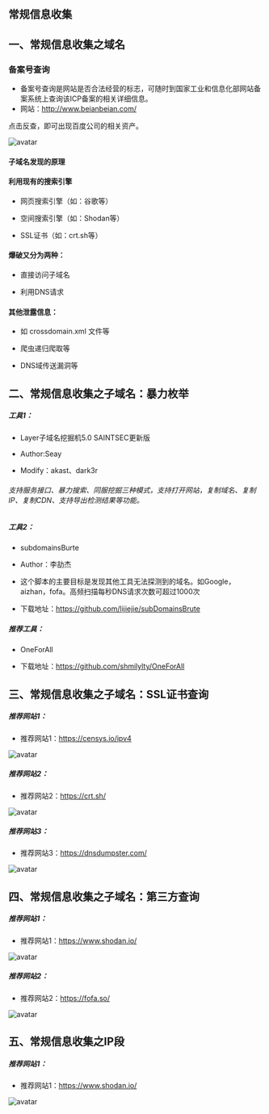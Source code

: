 ## 常规信息收集


## 一、常规信息收集之域名


### 备案号查询
* 备案号查询是网站是否合法经营的标志，可随时到国家工业和信息化部网站备案系统上查询该ICP备案的相关详细信息。
* 网站：http://www.beianbeian.com/


点击反查，即可出现百度公司的相关资产。


![avatar](/src/static/img/bah1.png)


#### 子域名发现的原理


#### 利用现有的搜索引擎
* 网页搜索引擎（如：谷歌等）


* 空间搜索引擎（如：Shodan等）


* SSL证书（如：crt.sh等）


#### 爆破又分为两种：
* 直接访问子域名


* 利用DNS请求


#### 其他泄露信息：
* 如 crossdomain.xml 文件等


* 爬虫递归爬取等


* DNS域传送漏洞等


## 二、常规信息收集之子域名：暴力枚举


##### 工具1：
* Layer子域名挖掘机5.0 SAINTSEC更新版


* Author:Seay


* Modify：akast、dark3r


###### 支持服务接口、暴力搜索、同服挖掘三种模式，支持打开网站，复制域名、复制IP、复制CDN、支持导出检测结果等功能。


##### 工具2：
* subdomainsBurte


* Author：李劼杰


* 这个脚本的主要目标是发现其他工具无法探测到的域名。如Google，aizhan，fofa。高频扫描每秒DNS请求次数可超过1000次


* 下载地址：https://github.com/lijiejie/subDomainsBrute


##### 推荐工具：
* OneForAll

* 下载地址：https://github.com/shmilylty/OneForAll


## 三、常规信息收集之子域名：SSL证书查询


##### 推荐网站1：
* 推荐网站1：https://censys.io/ipv4


![avatar](/src/static/img/censys.png)


##### 推荐网站2：
* 推荐网站2：https://crt.sh/


![avatar](/src/static/img/crt.png)


##### 推荐网站3：
* 推荐网站3：https://dnsdumpster.com/


![avatar](/src/static/img/dns1.png)


## 四、常规信息收集之子域名：第三方查询
##### 推荐网站1：
* 推荐网站1：https://www.shodan.io/


![avatar](/src/static/img/sd.png)


##### 推荐网站2：
* 推荐网站2：https://fofa.so/


![avatar](/src/static/img/fofa.png)


## 五、常规信息收集之IP段
##### 推荐网站1：
* 推荐网站1：https://www.shodan.io/


![avatar](/src/static/img/sd.png)


